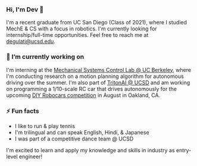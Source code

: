 ### Hi, I'm Dev 👋

I'm a recent graduate from UC San Diego (Class of 2021), where I studied MechE & CS with a focus in robotics. I'm currently looking for internship/full-time opportunities. Feel free to reach me at degulati@ucsd.edu.

### 🔭 I’m currently working on

I'm interning at the [Mechanical Systems Control Lab @ UC Berkeley](https://msc.berkeley.edu/), where I'm conducting research on a motion planning algorithm for autonomous driving over the summer. I'm also part of [TritonAI @ UCSD](https://tritonai.org/) and am working on programming a 1/10-scale RC car that drives autonomously for the upcoming [DIY Robocars competition](https://www.meetup.com/DIYRobocars/events/278392566/) in August in Oakland, CA.

### ⚡ Fun facts

* I like to run & play tennis
* I'm trilingual and can speak English, Hindi, & Japanese
* I was part of a competitive dance team @ UCSD

I'm excited to learn and apply my knowledge and skills in industry as entry-level engineer!

<!--
**degulati/degulati** is a ✨ _special_ ✨ repository because its `README.md` (this file) appears on your GitHub profile.

Here are some ideas to get you started:

- 🔭 I’m currently working on ...
- 🌱 I’m currently learning ...
- 👯 I’m looking to collaborate on ...
- 🤔 I’m looking for help with ...
- 💬 Ask me about ...
- 📫 How to reach me: ...
- 😄 Pronouns: ...
- ⚡ Fun fact: ...
-->
